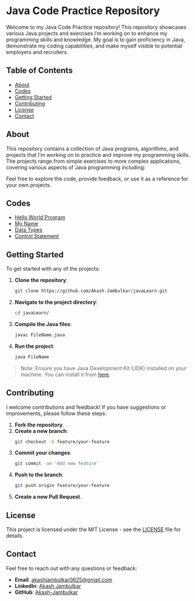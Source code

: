 # Java Code Practice Repository

Welcome to my Java Code Practice repository! This repository showcases various Java projects and exercises I’m working on to enhance my programming skills and knowledge. My goal is to gain proficiency in Java, demonstrate my coding capabilities, and make myself visible to potential employers and recruiters.

## Table of Contents

- [About](#about)
- [Codes](#codes)
- [Getting Started](#getting-started)
- [Contributing](#contributing)
- [License](#license)
- [Contact](#contact)

## About

This repository contains a collection of Java programs, algorithms, and projects that I’m working on to practice and improve my programming skills. The projects range from simple exercises to more complex applications, covering various aspects of Java programming including:

Feel free to explore the code, provide feedback, or use it as a reference for your own projects.

## Codes

- [Hello World Program](https://github.com/Akash-Jambulkar/javaLearn/blob/main/HelloWorld.java)
- [My Name](https://github.com/Akash-Jambulkar/javaLearn/blob/main/java01.java)
- [Data Types](https://github.com/Akash-Jambulkar/javaLearn/blob/main/VariablesDataTypes.java)
- [Control Statement](https://github.com/Akash-Jambulkar/javaLearn/blob/main/ControlStatement.java)

## Getting Started

To get started with any of the projects:

1. **Clone the repository**:
   ```bash
   git clone https://github.com/Akash-Jambulkar/javaLearn.git
   ```

2. **Navigate to the project directory**:
   ```bash
   cd javaLearn/
   ```

3. **Compile the Java files**:
   ```bash
   javac FileName.java
   ```

4. **Run the project**:
   ```bash
   java FileName
   ```

> Note: Ensure you have Java Development Kit (JDK) installed on your machine. You can install it from [here](https://www.oracle.com/java/technologies/javase-downloads.html).

## Contributing

I welcome contributions and feedback! If you have suggestions or improvements, please follow these steps:

1. **Fork the repository**.
2. **Create a new branch**:
   ```bash
   git checkout -b feature/your-feature
   ```
3. **Commit your changes**:
   ```bash
   git commit -am 'Add new feature'
   ```
4. **Push to the branch**:
   ```bash
   git push origin feature/your-feature
   ```
5. **Create a new Pull Request**.

## License

This project is licensed under the MIT License - see the [LICENSE](./LICENSE) file for details.

## Contact

Feel free to reach out with any questions or feedback:

- **Email**: akashjambulkar0625@gmail.com
- **LinkedIn**: [Akash Jambulkar](https://www.linkedin.com/in/akash-jambulkar-akash0j/)
- **GitHub**: [Akash-Jambulkar](https://github.com/Akash-Jambulkar)

